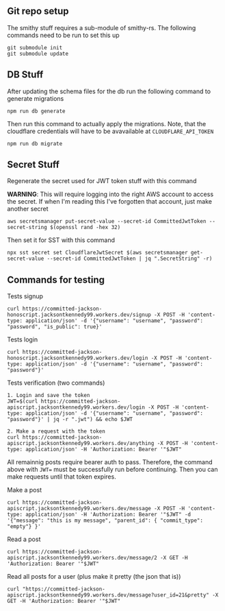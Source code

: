 ## Git repo setup

The smithy stuff requires a sub-module of smithy-rs. The following commands need to be run to set this up 

```
git submodule init
git submodule update
```

## DB Stuff

After updating the schema files for the db run the following command to generate migrations 

```
npm run db generate
```

Then run this command to actually apply the migrations. Note, that the cloudflare credentials will have to be avavailable at `CLOUDFLARE_API_TOKEN`

```
npm run db migrate
```

## Secret Stuff

Regenerate the secret used for JWT token stuff with this command

**WARNING**: This will require logging into the right AWS account to access the secret. If when I'm reading this I've forgotten that account, just make another secret

```
aws secretsmanager put-secret-value --secret-id CommittedJwtToken --secret-string $(openssl rand -hex 32)
```

Then set it for SST with this command 

```
npx sst secret set CloudflareJwtSecret $(aws secretsmanager get-secret-value --secret-id CommittedJwtToken | jq ".SecretString" -r)
```

## Commands for testing
Tests signup
```
curl https://committed-jackson-honoscript.jacksontkennedy99.workers.dev/signup -X POST -H 'content-type: application/json' -d '{"username": "username", "password": "password", "is_public": true}'
```
Tests login
```
curl https://committed-jackson-honoscript.jacksontkennedy99.workers.dev/login -X POST -H 'content-type: application/json' -d '{"username": "username", "password": "password"}'
```
Tests verification (two commands) 
```
1. Login and save the token
JWT=$(curl https://committed-jackson-apiscript.jacksontkennedy99.workers.dev/login -X POST -H 'content-type: application/json' -d '{"username": "username", "password": "password"}' | jq -r ".jwt") && echo $JWT

2. Make a request with the token
curl https://committed-jackson-apiscript.jacksontkennedy99.workers.dev/anything -X POST -H 'content-type: application/json' -H 'Authorization: Bearer '"$JWT"
```

All remainnig posts require bearer auth to pass. Therefore, the command above with `JWT=` must be successfully run before continuing. Then you can make requests until that token expires. 

Make a post
```
curl https://committed-jackson-apiscript.jacksontkennedy99.workers.dev/message -X POST -H 'content-type: application/json' -H 'Authorization: Bearer '"$JWT" -d '{"message": "this is my message", "parent_id": { "commit_type": "empty"} }'
```
Read a post 
```
curl https://committed-jackson-apiscript.jacksontkennedy99.workers.dev/message/2 -X GET -H 'Authorization: Bearer '"$JWT" 
```
Read all posts for a user (plus make it pretty (the json that is))
```
curl "https://committed-jackson-apiscript.jacksontkennedy99.workers.dev/message?user_id=21&pretty" -X GET -H 'Authorization: Bearer '"$JWT"
```
